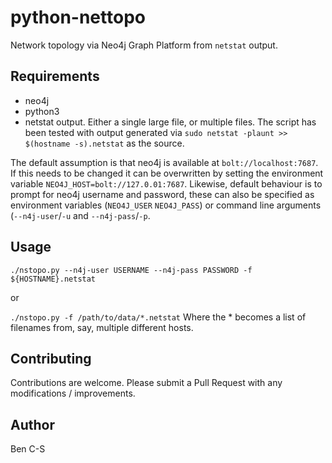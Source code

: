 # python-nettopo
Network topology via Neo4j Graph Platform from `netstat` output.

## Requirements

* neo4j
* python3 
* netstat output. Either a single large file, or multiple files.
  The script has been tested with output generated via `sudo netstat -plaunt >> $(hostname -s).netstat` as the source.

The default assumption is that neo4j is available at `bolt://localhost:7687`. If this needs to be changed it can be overwritten by setting the environment variable `NEO4J_HOST=bolt://127.0.01:7687`. Likewise, default behaviour is to prompt for neo4j username and password, these can also be specified as environment variables (`NEO4J_USER` `NEO4J_PASS`) or command line arguments (`--n4j-user`/`-u` and  `--n4j-pass`/`-p`.

## Usage

`./nstopo.py --n4j-user USERNAME --n4j-pass PASSWORD -f ${HOSTNAME}.netstat`

or

`./nstopo.py -f /path/to/data/*.netstat`
Where the * becomes a list of filenames from, say, multiple different hosts.


## Contributing

Contributions are welcome. Please submit a Pull Request with any modifications / improvements.

## Author

Ben C-S
